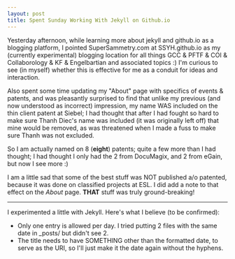 ```yaml
---
layout: post
title: Spent Sunday Working With Jekyll on Github.io
---
```


Yesterday afternoon, while learning more about jekyll and github.io as
a blogging platform, I pointed SuperSammetry.com at SSYH.github.io as
my (currently experimental) blogging location for all things GCC &
PFTF & COI & Collaborology & KF & Engelbartian and associated topics
:) I'm curious to see (in myself) whether this is effective for me as
a conduit for ideas and interaction.

Also spent some time updating my "About" page with specifics of events
& patents, and was pleasantly surprised to find that unlike my
previous (and now understood as incorrect) impression, my name WAS
included on the thin client patent at Siebel; I had thought that after
I had fought so hard to make sure Thanh Diec's name was included (it
was originally left off) that mine would be removed, as was threatened
when I made a fuss to make sure Thanh was not excluded.

So I am actually named on 8 (**eight**) patents; quite a few more than
I had thought; I had thought I only had the 2 from DocuMagix, and 2
from eGain, but now I see more :)

I am a little sad that some of the best stuff was NOT published a/o
patented, because it was done on classified projects at ESL. I did add
a note to that effect on the *About* page. **THAT** stuff was truly
ground-breaking!

<hr/>

I experimented a little with Jekyll. Here's what I believe (to be confirmed):
* Only one entry is allowed per day. I tried putting 2 files with the same date in \_posts/ but didn't see 2.
* The title needs to have SOMETHING other than the formatted date, to serve as
the URI, so I'll just make it the date again without the hyphens.

